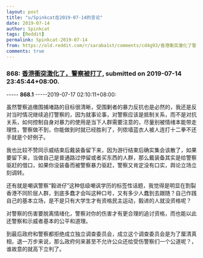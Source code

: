 ```yaml
---
layout: post
title: "u/Spinkcat在2019-07-14的言论"
date: 2019-07-14
author: Spinkcat
tags: [Reddit]
permalink: Spinkcat-2019-07-14
from: https://old.reddit.com/r/saraba1st/comments/cd4g93/香港衝突激化了警察被打了/
comments: true
---
```


### 868: [香港衝突激化了，警察被打了](https://old.reddit.com/r/saraba1st/comments/cd4g93/香港衝突激化了警察被打了/), submitted on 2019-07-14 23:45:44+08:00.

----- __868.1__ -----2019-07-17 02:10:11+08:00:

虽然警察追缴围捕堵路的目标很清晰，受围剿者的暴力反抗也是必然的，我还是反对当时情况继续追打警察的，因为就事论事，对警察应该是抵制关系，而不是对抗关系，如何控制自身对暴力的使用是当下人群需要注意的，尽量别被情绪本能带走理性，警察做不到，你能做到时就已经胜利了，列侬墙蓝衣人被人连打十二拳不还手就是个好例子。

我也比较不赞同示威结束后戴装备留下来，因为游行结束后确实集会该散了，如果要留下来，当做自己是普通路过停留或者买东西的人群，那么戴装备其实是给警察驱赶的借口，如果你没装备而被警察暴力驱赶，警察又肯定没有口实，舆论立场立刻调转。

还有就是嘲讽警察“毅进仔”这种低级嘲讽学历的标签性话题，我觉得是明显在割裂香港不同阶层人群，到底多蠢才会叫这种口号，又有多少人蠢到去跟随？自己作践自己的基本立场，是不是只有大学生才有资格民主运动，毅进的人就没资格呢？

对警察的伤害要脱离情绪化，警察对你的伤害才有更合理的追讨资格，而也能以此还警察和示威者基本的公平和道理。

到最后政府和警察都拒绝成立独立调查委员会，成立这个调查委员会是为了厘清真相，退一万步来说，那么政府何来甚至不允许公众还给受伤警察们一个公道呢？，谁故意的就高下立判了。

